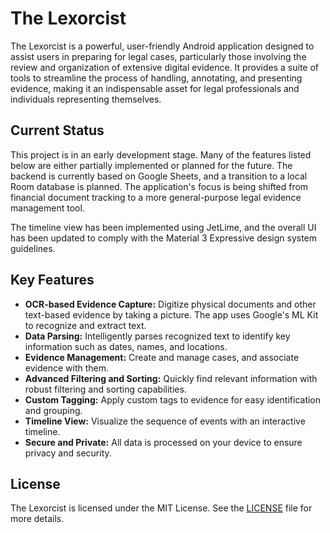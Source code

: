 # The Lexorcist

The Lexorcist is a powerful, user-friendly Android application designed to assist users in preparing for legal cases, particularly those involving the review and organization of extensive digital evidence. It provides a suite of tools to streamline the process of handling, annotating, and presenting evidence, making it an indispensable asset for legal professionals and individuals representing themselves.

## Current Status

This project is in an early development stage. Many of the features listed below are either partially implemented or planned for the future. The backend is currently based on Google Sheets, and a transition to a local Room database is planned. The application's focus is being shifted from financial document tracking to a more general-purpose legal evidence management tool.

The timeline view has been implemented using JetLime, and the overall UI has been updated to comply with the Material 3 Expressive design system guidelines.

## Key Features

- **OCR-based Evidence Capture:** Digitize physical documents and other text-based evidence by taking a picture. The app uses Google's ML Kit to recognize and extract text.
- **Data Parsing:** Intelligently parses recognized text to identify key information such as dates, names, and locations.
- **Evidence Management:** Create and manage cases, and associate evidence with them.
- **Advanced Filtering and Sorting:** Quickly find relevant information with robust filtering and sorting capabilities.
- **Custom Tagging:** Apply custom tags to evidence for easy identification and grouping.
- **Timeline View:** Visualize the sequence of events with an interactive timeline.
- **Secure and Private:** All data is processed on your device to ensure privacy and security.

## License

The Lexorcist is licensed under the MIT License. See the [LICENSE](LICENSE) file for more details.
